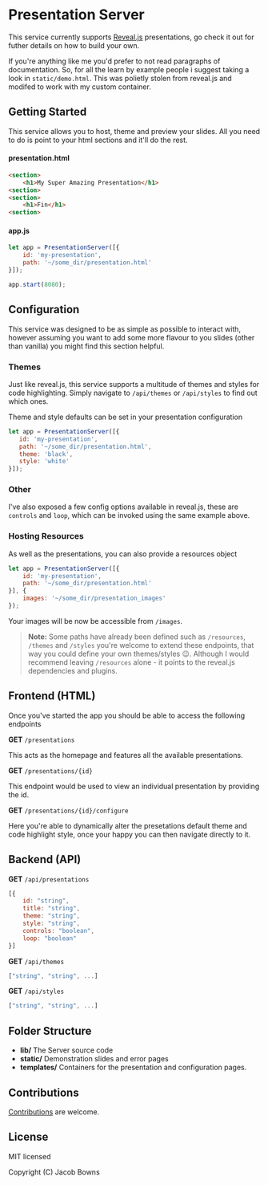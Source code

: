 # Presentation Server

This service currently supports [Reveal.js](https://github.com/hakimel/reveal.js) presentations, go check it out for futher details on how to build your own.

If you're anything like me you'd prefer to not read paragraphs of documentation. So, for all the learn by example people i suggest taking a look in `static/demo.html`. This was polietly stolen from reveal.js and modifed to work with my custom container.

## Getting Started

This service allows you to host, theme and preview your slides. All you need to do is point to your html sections and it'll do the rest.

#### presentation.html
```html
<section>
    <h1>My Super Amazing Presentation</h1>
<section>
<section>
    <h1>Fin</h1>
<section>
```
#### app.js

```js
let app = PresentationServer([{
    id: 'my-presentation',
    path: '~/some_dir/presentation.html' 
}]);

app.start(8080);
```

## Configuration

This service was designed to be as simple as possible to interact with, however assuming you want to add some more flavour to you slides (other than vanilla) you might find this section helpful.

### Themes

Just like reveal.js, this service supports a multitude of themes and styles for code highlighting. Simply navigate to `/api/themes` or `/api/styles` to find out which ones.

Theme and style defaults can be set in your presentation configuration

 ```js
let app = PresentationServer([{
    id: 'my-presentation',
    path: '~/some_dir/presentation.html',
    theme: 'black',
    style: 'white'
}]);
```

### Other

I've also exposed a few config options available in reveal.js, these are `controls` and `loop`, which can be invoked using the same example above.

### Hosting Resources

As well as the presentations, you can also provide a resources object

```js
let app = PresentationServer([{
    id: 'my-presentation',
    path: '~/some_dir/presentation.html' 
}], {
    images: '~/some_dir/presentation_images'
});
```

Your images will be now be accessible from `/images`.

> **Note:** Some paths have already been defined such as `/resources`, `/themes` and `/styles` you're welcome to extend these endpoints, that way you could define your own themes/styles :wink:. Although I would recommend leaving `/resources` alone - it points to the reveal.js dependencies and plugins.


## Frontend (HTML)

Once you've started the app you should be able to access the following endpoints

**GET** `/presentations`

This acts as the homepage and features all the available presentations.

**GET** `/presentations/{id}`

This endpoint would be used to view an individual presentation by providing the id.

**GET** `/presentations/{id}/configure`

Here you're able to dynamically alter the presetations default theme and code highlight style, once your happy you can then navigate directly to it.

## Backend (API)

**GET** `/api/presentations`
```js
[{
    id: "string",
    title: "string",
    theme: "string",
    style: "string",
    controls: "boolean",
    loop: "boolean"
}]
```

**GET** `/api/themes`
```js
["string", "string", ...]
```

**GET** `/api/styles`
```js
["string", "string", ...]
```

## Folder Structure
- **lib/** The Server source code
- **static/** Demonstration slides and error pages
- **templates/** Containers for the presentation and configuration pages.

## Contributions

[Contributions](http://github.com/JBowns/presentation-server/blob/master/CONTRIBUTING.md) are welcome.

## License

MIT licensed

Copyright (C) Jacob Bowns